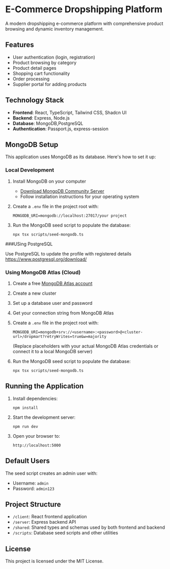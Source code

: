 # E-Commerce Dropshipping Platform

A modern dropshipping e-commerce platform with comprehensive product browsing and dynamic inventory management.

## Features

- User authentication (login, registration)
- Product browsing by category
- Product detail pages
- Shopping cart functionality
- Order processing
- Supplier portal for adding products

## Technology Stack

- **Frontend**: React, TypeScript, Tailwind CSS, Shadcn UI
- **Backend**: Express, Node.js
- **Database**: MongoDB,PostgreSQL
- **Authentication**: Passport.js, express-session

## MongoDB Setup

This application uses MongoDB as its database. Here's how to set it up:

### Local Development

1. Install MongoDB on your computer
   - [Download MongoDB Community Server](https://www.mongodb.com/try/download/community)
   - Follow installation instructions for your operating system

2. Create a `.env` file in the project root with:
   ```
   MONGODB_URI=mongodb://localhost:27017/your project
   ```

3. Run the MongoDB seed script to populate the database:
   ```
   npx tsx scripts/seed-mongodb.ts
   ``` 
###USing PostgreSQL

Use PostgreSQL to update the profile with registered details
https://www.postgresql.org/download/

### Using MongoDB Atlas (Cloud)

1. Create a free [MongoDB Atlas account](https://www.mongodb.com/cloud/atlas/register)
2. Create a new cluster
3. Set up a database user and password
4. Get your connection string from MongoDB Atlas
5. Create a `.env` file in the project root with:
   ```
   MONGODB_URI=mongodb+srv://<username>:<password>@<cluster-url>/dropmart?retryWrites=true&w=majority
   ```
   (Replace placeholders with your actual MongoDB Atlas credentials or connect it to a local MongoDB server)

6. Run the MongoDB seed script to populate the database:
   ```
   npx tsx scripts/seed-mongodb.ts
   ```

## Running the Application

1. Install dependencies:
   ```
   npm install
   ```

2. Start the development server:
   ```
   npm run dev
   ```

3. Open your browser to:
   ```
   http://localhost:5000
   ```

## Default Users

The seed script creates an admin user with:
- Username: `admin`
- Password: `admin123`

## Project Structure

- `/client`: React frontend application
- `/server`: Express backend API
- `/shared`: Shared types and schemas used by both frontend and backend
- `/scripts`: Database seed scripts and other utilities

## License

This project is licensed under the MIT License.
